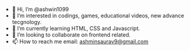 - 👋 Hi, I’m @ashwin1099
- 👀 I’m interested in codings, games, educational videos, new advance tecgnology.
- 🌱 I’m currently learning HTML, CSS and Javascript.
- 💞️ I’m looking to collaborate on frontend related.
- 📫 How to reach me email: ashminsaurav9@gmail.com

<!---
ashwin1099/ashwin1099 is a ✨ special ✨ repository because its `README.md` (this file) appears on your GitHub profile.
You can click the Preview link to take a look at your changes.
--->
